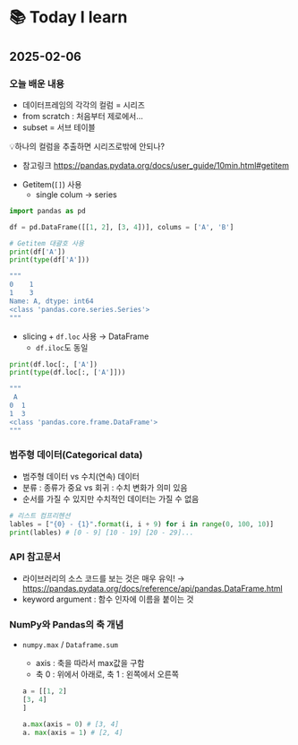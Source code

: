 # 📚 Today I learn

## 2025-02-06

### 오늘 배운 내용

- 데이터프레임의 각각의 컬럼 = 시리즈
- from scratch : 처음부터 제로에서…
- subset = 서브 테이블

<aside>
💡하나의 컬럼을 추출하면 시리즈로밖에 안되나?
    
- 참고링크 https://pandas.pydata.org/docs/user_guide/10min.html#getitem

</aside>

- Getitem(`[]`) 사용
    - single colum → series

```python
import pandas as pd

df = pd.DataFrame([[1, 2], [3, 4])], colums = ['A', 'B']

# Getitem 대괄호 사용
print(df['A'])
print(type(df['A']))

"""
0    1
1    3
Name: A, dtype: int64
<class 'pandas.core.series.Series'>
"""
```

- slicing + `df.loc` 사용 → DataFrame
    - `df.iloc`도 동일

```python
print(df.loc[:, ['A'])
print(type(df.loc[:, ['A']]))

"""
 A
0  1
1  3
<class 'pandas.core.frame.DataFrame'>
"""
```

### 범주형 데이터(Categorical data)

- 범주형 데이터 vs 수치(연속) 데이터
- 분류 : 종류가 중요 vs 회귀 : 수치 변화가 의미 있음
- 순서를 가질 수 있지만 수치적인 데이터는 가질 수 없음

```python
# 리스트 컴프리헨션
lables = ["{0} - {1}".format(i, i + 9) for i in range(0, 100, 10)]
print(lables) # [0 - 9] [10 - 19] [20 - 29]...
```

### API  참고문서

- 라이브러리의 소스 코드를 보는 것은 매우 유익!
→ https://pandas.pydata.org/docs/reference/api/pandas.DataFrame.html
- keyword argument : 함수 인자에 이름을 붙이는 것

### NumPy와 Pandas의 축 개념

- `numpy.max`  / `Dataframe.sum`
    - axis : 축을 따라서 max값을 구함
    - 축 0 : 위에서 아래로, 축 1 : 왼쪽에서 오른쪽
    
    ```python
    a = [[1, 2]
    [3, 4]
    ]
    
    a.max(axis = 0) # [3, 4]
    a. max(axis = 1) # [2, 4]
    ```

